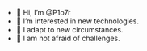 - 👋 Hi, I’m @P1o7r
- 🎑 I’m interested in new technologies.
- 🌱 I adapt to new circumstances.
- 🌌 I am not afraid of challenges.

<!---
P1o7r/P1o7r is a ✨ special ✨ repository because its `README.md` (this file) appears on your GitHub profile.
You can click the Preview link to take a look at your changes.
--->
